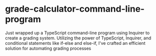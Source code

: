# grade-calculator-command-line-program
Just wrapped up a TypeScript command-line program using Inquirer to create a grading system. Utilizing the power of TypeScript, Inquirer, and conditional statements like if-else and else-if, I've crafted an efficient solution for automating grading processes
